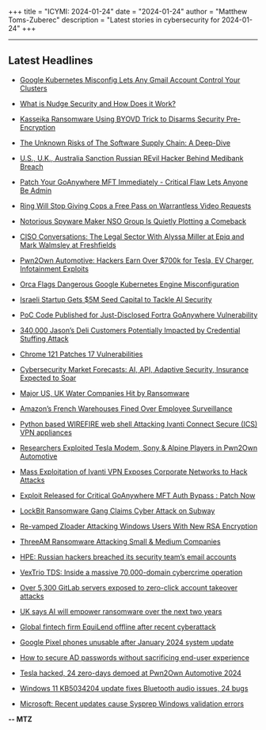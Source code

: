 +++
title = "ICYMI: 2024-01-24"
date = "2024-01-24"
author = "Matthew Toms-Zuberec"
description = "Latest stories in cybersecurity for 2024-01-24"
+++

---------------------------------------------------------------------------
## Latest Headlines
- [Google Kubernetes Misconfig Lets Any Gmail Account Control Your Clusters](https://thehackernews.com/2024/01/google-kubernetes-misconfig-lets-any.html)

- [What is Nudge Security and How Does it Work?](https://thehackernews.com/2024/01/what-is-nudge-security-and-how-does-it.html)

- [Kasseika Ransomware Using BYOVD Trick to Disarms Security Pre-Encryption](https://thehackernews.com/2024/01/kasseika-ransomware-using-byovd-trick.html)

- [The Unknown Risks of The Software Supply Chain: A Deep-Dive](https://thehackernews.com/2024/01/the-unknown-risks-of-software-supply.html)

- [U.S., U.K., Australia Sanction Russian REvil Hacker Behind Medibank Breach](https://thehackernews.com/2024/01/us-uk-australia-sanction-russian-revil.html)

- [Patch Your GoAnywhere MFT Immediately - Critical Flaw Lets Anyone Be Admin](https://thehackernews.com/2024/01/patch-your-goanywhere-mft-immediately.html)

- [Ring Will Stop Giving Cops a Free Pass on Warrantless Video Requests](https://www.wired.com/story/ring-police-rfa-tool-shut-down/)

- [Notorious Spyware Maker NSO Group Is Quietly Plotting a Comeback](https://www.wired.com/story/nso-group-lobbying-israel-hamas-war/)

- [CISO Conversations: The Legal Sector With Alyssa Miller at Epiq and Mark Walmsley at Freshfields](https://www.securityweek.com/ciso-conversations-the-legal-sector-with-alyssa-miller-at-epiq-and-mark-walmsley-at-freshfields/)

- [Pwn2Own Automotive: Hackers Earn Over $700k for Tesla, EV Charger, Infotainment Exploits](https://www.securityweek.com/pwn2own-automotive-hackers-earn-over-700k-for-tesla-ev-charger-infotainment-exploits/)

- [Orca Flags Dangerous Google Kubernetes Engine Misconfiguration](https://www.securityweek.com/orca-flags-dangerous-google-kubernetes-engine-misconfiguration/)

- [Israeli Startup Gets $5M Seed Capital to Tackle AI Security](https://www.securityweek.com/israeli-startup-gets-5m-seed-capital-to-tackle-ai-security/)

- [PoC Code Published for Just-Disclosed Fortra GoAnywhere Vulnerability](https://www.securityweek.com/poc-code-published-for-just-disclosed-fortra-goanywhere-vulnerability/)

- [340,000 Jason’s Deli Customers Potentially Impacted by Credential Stuffing Attack](https://www.securityweek.com/340000-jasons-deli-customers-potentially-impacted-by-credential-stuffing-attack/)

- [Chrome 121 Patches 17 Vulnerabilities](https://www.securityweek.com/chrome-121-patches-17-vulnerabilities/)

- [Cybersecurity Market Forecasts: AI, API, Adaptive Security, Insurance Expected to Soar](https://www.securityweek.com/cybersecurity-market-forecasts-ai-api-adaptive-security-insurance-expected-to-soar/)

- [Major US, UK Water Companies Hit by Ransomware](https://www.securityweek.com/major-us-uk-water-companies-hit-by-ransomware/)

- [Amazon’s French Warehouses Fined Over Employee Surveillance](https://www.securityweek.com/amazons-french-warehouses-fined-over-employee-surveillance/)

- [Python based WIREFIRE web shell Attacking Ivanti Connect Secure (ICS) VPN appliances](https://cybersecuritynews.com/web-shell-attacking-ivanti-vpn/)

- [Researchers Exploited Tesla Modem, Sony & Alpine Players in Pwn2Own Automotive](https://cybersecuritynews.com/pwn2own-automotive-2024-day-1/)

- [Mass Exploitation of Ivanti VPN Exposes Corporate Networks to Hack Attacks](https://cybersecuritynews.com/mass-exploitation-of-ivanti-vpn/)

- [Exploit Released for Critical GoAnywhere MFT Auth Bypass : Patch Now](https://cybersecuritynews.com/goanywhere-mft-bypass/)

- [LockBit Ransomware Gang Claims Cyber Attack on Subway](https://cybersecuritynews.com/lockbit-ransomware-subway/)

- [Re-vamped Zloader Attacking Windows Users With New RSA Encryption](https://cybersecuritynews.com/re-vamped-zloader-windows/)

- [ThreeAM Ransomware Attacking Small & Medium Companies](https://cybersecuritynews.com/threeam-ransomware-attack/)

- [HPE: Russian hackers breached its security team’s email accounts](https://www.bleepingcomputer.com/news/security/hpe-russian-hackers-breached-its-security-teams-email-accounts/)

- [VexTrio TDS: Inside a massive 70,000-domain cybercrime operation](https://www.bleepingcomputer.com/news/security/vextrio-tds-inside-a-massive-70-000-domain-cybercrime-operation/)

- [Over 5,300 GitLab servers exposed to zero-click account takeover attacks](https://www.bleepingcomputer.com/news/security/over-5-300-gitlab-servers-exposed-to-zero-click-account-takeover-attacks/)

- [UK says AI will empower ransomware over the next two years](https://www.bleepingcomputer.com/news/security/uk-says-ai-will-empower-ransomware-over-the-next-two-years/)

- [Global fintech firm EquiLend offline after recent cyberattack](https://www.bleepingcomputer.com/news/security/global-fintech-firm-equilend-offline-after-recent-cyberattack/)

- [Google Pixel phones unusable after January 2024 system update](https://www.bleepingcomputer.com/news/google/google-pixel-phones-unusable-after-january-2024-system-update/)

- [How to secure AD passwords without sacrificing end-user experience](https://www.bleepingcomputer.com/news/security/how-to-secure-ad-passwords-without-sacrificing-end-user-experience/)

- [Tesla hacked, 24 zero-days demoed at Pwn2Own Automotive 2024](https://www.bleepingcomputer.com/news/security/tesla-hacked-24-zero-days-demoed-at-pwn2own-automotive-2024/)

- [Windows 11 KB5034204 update fixes Bluetooth audio issues, 24 bugs](https://www.bleepingcomputer.com/news/microsoft/windows-11-kb5034204-update-fixes-bluetooth-audio-issues-24-bugs/)

- [Microsoft: Recent updates cause Sysprep Windows validation errors](https://www.bleepingcomputer.com/news/microsoft/microsoft-recent-updates-cause-sysprep-windows-validation-errors/)

**-- MTZ**
